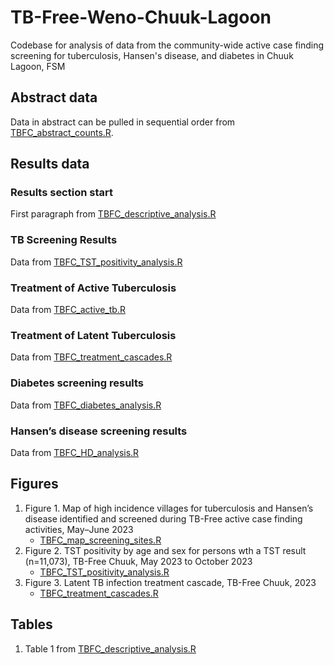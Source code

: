# TB-Free-Weno-Chuuk-Lagoon
 Codebase for analysis of data from the community-wide active case finding screening for tuberculosis, Hansen's disease, and diabetes in Chuuk Lagoon, FSM

## Abstract data
Data in abstract can be pulled in sequential order from [TBFC_abstract_counts.R](https://github.com/skernallely/TB-Free-Weno-Chuuk-Lagoon/blob/main/TBFC_abstract_counts.R).

## Results data
### Results section start
First paragraph from [TBFC_descriptive_analysis.R](https://github.com/skernallely/TB-Free-Weno-Chuuk-Lagoon/blob/main/TBFC_descriptive_analysis.R)

### TB Screening Results 
Data from [TBFC_TST_positivity_analysis.R](https://github.com/skernallely/TB-Free-Weno-Chuuk-Lagoon/blob/main/TBFC_TST_positivity_analysis.R)

### Treatment of Active Tuberculosis
Data from [TBFC_active_tb.R](https://github.com/skernallely/TB-Free-Weno-Chuuk-Lagoon/blob/main/TBFC_active_tb.R)

### Treatment of Latent Tuberculosis
Data from [TBFC_treatment_cascades.R](https://github.com/skernallely/TB-Free-Weno-Chuuk-Lagoon/blob/main/TBFC_treatment_cascades.R)

### Diabetes screening results
Data from [TBFC_diabetes_analysis.R](https://github.com/skernallely/TB-Free-Weno-Chuuk-Lagoon/blob/main/TBFC_diabetes_analysis.R)

### Hansen’s disease screening results
Data from [TBFC_HD_analysis.R](https://github.com/skernallely/TB-Free-Weno-Chuuk-Lagoon/blob/main/TBFC_HD_analysis.R)

## Figures
1. Figure 1. Map of high incidence villages for tuberculosis and Hansen’s disease identified and screened during TB-Free active case finding activities, May–June 2023
   - [TBFC_map_screening_sites.R](https://github.com/skernallely/TB-Free-Weno-Chuuk-Lagoon/blob/main/TBFC_map_screening_sites.R) 
3. Figure 2. TST positivity by age and sex for persons wth a TST result (n=11,073), TB-Free Chuuk, May 2023 to October 2023
   - [TBFC_TST_positivity_analysis.R](https://github.com/skernallely/TB-Free-Weno-Chuuk-Lagoon/blob/main/TBFC_TST_positivity_analysis.R) 
4. Figure 3. Latent TB infection treatment cascade, TB-Free Chuuk, 2023
   - [TBFC_treatment_cascades.R](https://github.com/skernallely/TB-Free-Weno-Chuuk-Lagoon/blob/main/TBFC_treatment_cascades.R)

## Tables 
1. Table 1 from [TBFC_descriptive_analysis.R](https://github.com/skernallely/TB-Free-Weno-Chuuk-Lagoon/blob/main/TBFC_descriptive_analysis.R)
